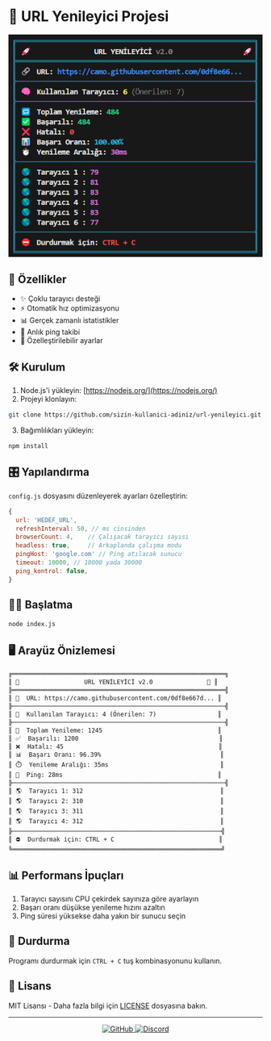 # 🚀 URL Yenileyici Projesi

![Proje Arayüzü](./img/image.png)

## 📌 Özellikler

- ✨ Çoklu tarayıcı desteği
- ⚡ Otomatik hız optimizasyonu
- 📊 Gerçek zamanlı istatistikler
- 🏓 Anlık ping takibi
- 🔄 Özelleştirilebilir ayarlar

## 🛠️ Kurulum

1. Node.js'i yükleyin: [https://nodejs.org/](https://nodejs.org/)
2. Projeyi klonlayın:
```bash
git clone https://github.com/sizin-kullanici-adiniz/url-yenileyici.git
```
3. Bağımlılıkları yükleyin:
```bash
npm install
```

## 🎛️ Yapılandırma

`config.js` dosyasını düzenleyerek ayarları özelleştirin:

```javascript
{
  url: 'HEDEF_URL',
  refreshInterval: 50, // ms cinsinden
  browserCount: 4,    // Çalışacak tarayıcı sayısı
  headless: true,     // Arkaplanda çalışma modu
  pingHost: 'google.com' // Ping atılacak sunucu
  timeout: 10000, // 10000 yada 30000 
  ping_kontrol: false,
}
```

## 🏃‍♂️ Başlatma

```bash
node index.js
```

## 🖥️ Arayüz Önizlemesi

```
╔═══════════════════════════════════════════════════════════╗
║ 🚀                  URL YENİLEYİCİ v2.0               🚀 ║
╠═══════════════════════════════════════════════════════════╣
║ 🔗  URL: https://camo.githubusercontent.com/0df8e667d... ║
╠───────────────────────────────────────────────────────────╣
║ 🧠  Kullanılan Tarayıcı: 4 (Önerilen: 7)                 ║
╠───────────────────────────────────────────────────────────╣
║ 🔁  Toplam Yenileme: 1245                                ║
║ ✅  Başarılı: 1200                                       ║
║ ❌  Hatalı: 45                                           ║
║ 📊  Başarı Oranı: 96.39%                                 ║
║ ⏱️  Yenileme Aralığı: 35ms                               ║
║ 🏓  Ping: 28ms                                           ║
╠───────────────────────────────────────────────────────────╣
║ 🌎  Tarayıcı 1: 312                                      ║
║ 🌎  Tarayıcı 2: 310                                      ║
║ 🌎  Tarayıcı 3: 311                                      ║
║ 🌎  Tarayıcı 4: 312                                      ║
╠──────────────────────────────────────────────────────────╣
║ ⛔  Durdurmak için: CTRL + C                             ║
╚══════════════════════════════════════════════════════════╝
```

## 📊 Performans İpuçları

1. Tarayıcı sayısını CPU çekirdek sayınıza göre ayarlayın
2. Başarı oranı düşükse yenileme hızını azaltın
3. Ping süresi yüksekse daha yakın bir sunucu seçin

## 🛑 Durdurma

Programı durdurmak için `CTRL + C` tuş kombinasyonunu kullanın.

## 📜 Lisans

MIT Lisansı - Daha fazla bilgi için [LICENSE](LICENSE) dosyasına bakın.

---

<div align="center">
  <a href="https://github.com/LWEAXO">
    <img src="https://img.shields.io/badge/GitHub-LWEAXO-blue?style=for-the-badge&logo=github" alt="GitHub">
  </a>
  <a href="https://discord.gg/h7YAermnyw">
    <img src="https://img.shields.io/badge/Discord-Sunucumuz-7289DA?style=for-the-badge&logo=discord" alt="Discord">
  </a>
</div>